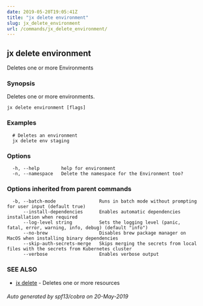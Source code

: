 ```yaml
---
date: 2019-05-20T19:05:41Z
title: "jx delete environment"
slug: jx_delete_environment
url: /commands/jx_delete_environment/
---
```

## jx delete environment

Deletes one or more Environments

### Synopsis

Deletes one or more environments.

```
jx delete environment [flags]
```

### Examples

```
  # Deletes an environment
  jx delete env staging
```

### Options

```
  -h, --help        help for environment
  -n, --namespace   Delete the namespace for the Environment too?
```

### Options inherited from parent commands

```
  -b, --batch-mode                Runs in batch mode without prompting for user input (default true)
      --install-dependencies      Enables automatic dependencies installation when required
      --log-level string          Sets the logging level (panic, fatal, error, warning, info, debug) (default "info")
      --no-brew                   Disables brew package manager on MacOS when installing binary dependencies
      --skip-auth-secrets-merge   Skips merging the secrets from local files with the secrets from Kubernetes cluster
      --verbose                   Enables verbose output
```

### SEE ALSO

* [jx delete](/commands/jx_delete/)	 - Deletes one or more resources

###### Auto generated by spf13/cobra on 20-May-2019
